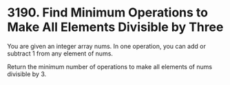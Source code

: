 # 3190. Find Minimum Operations to Make All Elements Divisible by Three
You are given an integer array nums. In one operation, you can add or subtract 1 from any element of nums.

Return the minimum number of operations to make all elements of nums divisible by 3.